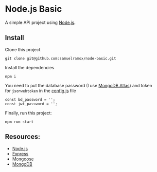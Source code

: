 # Node.js Basic

A simple API project using [Node.js](https://nodejs.org/).

## Install

Clone this project

```
git clone git@github.com:samuelramox/node-basic.git
```

Install the dependencies

```
npm i
```

You need to put the database password (I use [MongoDB Atlas](https://www.mongodb.com/cloud/atlas)) and token for `jsonwebtoken` in the [config.js](config/config.js) file

```
const bd_password = '';
const jwt_password = '';
```

Finally, run this project:

```
npm run start
```

## Resources:

- [Node.js](https://nodejs.org/)
- [Express](https://expressjs.com)
- [Mongoose](https://mongoosejs.com)
- [MongoDB](https://www.mongodb.com)
